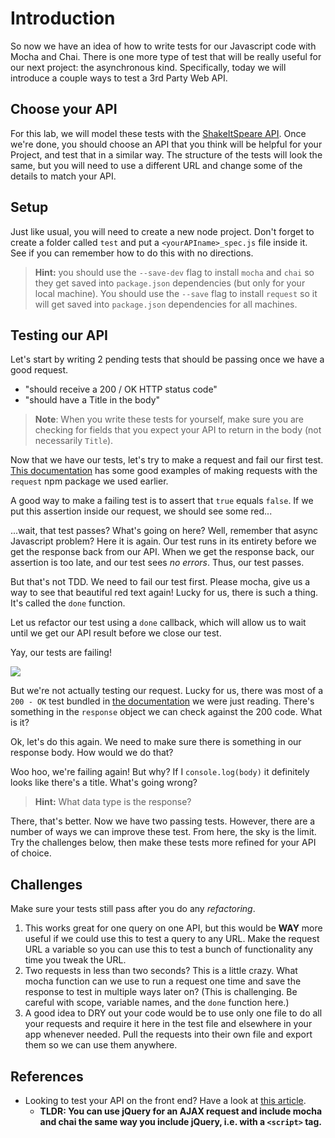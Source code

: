 <!--WDI started 9:46 ended 10:36 -->
<!--WDI4 started 9:51 -->

# Introduction

So now we have an idea of how to write tests for our Javascript code with Mocha and Chai.  There is one more type of test that will be really useful for our next project: the asynchronous kind.  Specifically, today we will introduce a couple ways to test a 3rd Party Web API.

## Choose your API

For this lab, we will model these tests with the [ShakeItSpeare API](http://shakeitspeare.com/). Once we're done, you should choose an API that you think will be helpful for your Project, and test that in a similar way.  The structure of the tests will look the same, but you will need to use a different URL and change some of the details to match your API.

## Setup

Just like usual, you will need to create a new node project.  Don't forget to create a folder called `test` and put a `<yourAPIname>_spec.js` file inside it.  See if you can remember how to do this with no directions.

> **Hint:** you should use the `--save-dev` flag to install `mocha` and `chai` so they get saved into `package.json` dependencies (but only for your local machine).   You should use the `--save` flag to install `request` so it will get saved into `package.json` dependencies for all machines.

<!--10:00 WDI4 when devs come back -->

<!--

Then instructor runs this:

1. mkdir shakes_mocha
2. cd shakes_mocha
2. npm init -y
3. npm install --save-dev mocha chai
4. npm install --save request
4. mkdir test
5. touch test/shakes_spec.js

-->

## Testing our API

Let's start by writing 2 pending tests that should be passing once we have a good request.

- "should receive a 200 / OK HTTP status code"
- "should have a Title in the body"

> **Note**: When you write these tests for yourself, make sure you are checking for fields that you expect your API to return in the body (not necessarily `Title`).


<!--
var expect = require('chai').expect;
var request = require('request');

describe("Shakes", function() {
	it("should return 200 - OK");
	it("should have a sentence in the body");
});
-->

<!--10:10 WDI4 -->

Now that we have our tests, let's try to make a request and fail our first test.  [This documentation](https://www.npmjs.com/package/request) has some good examples of making requests with the `request` npm package we used earlier.

A good way to make a failing test is to assert that `true` equals `false`.  If we put this assertion inside our request, we should see some red...

<!--
describe("Shakes", function() {
	it("should return 200 - OK", function() {
		request('http://ShakeItSpeare.com/api/sentence', function (error, response, body) {
		  expect(true).to.eq(false);
		});
	});

	it("should have a Title in the body");
});
-->

...wait, that test passes?  What's going on here?  Well, remember that async Javascript problem?  Here it is again.  Our test runs in its entirety before we get the response back from our API.  When we get the response back, our assertion is too late, and our test sees *no errors*.  Thus, our test passes.

<!--10:24 WDI4 -->

But that's not TDD.  We need to fail our test first.  Please mocha, give us a way to see that beautiful red text again!  Lucky for us, there is such a thing.  It's called the `done` function.

Let us refactor our test using a `done` callback, which will allow us to wait until we get our API result before we close our test.

<!--
describe("Shakes", function() {
	it("should return 200 - OK", function(done) {
		request('http://ShakeItSpeare.com/api/sentence', function (error, response, body) {
		  expect(true).to.eq(false);
		  done();
		});
	});

	it("should have a Title in the body");
});
-->

Yay, our tests are failing!

![](archerFail.jpg)

But we're not actually testing our request.  Lucky for us, there was most of a `200 - OK` test bundled in [the documentation](https://www.npmjs.com/package/request) we were just reading.  There's something in the `response` object we can check against the 200 code.  What is it?

<!--
describe("Shakes", function() {
	it("should return 200 - OK", function(done) {
		request('http://ShakeItSpeare.com/api/sentence', function (error, response, body) {
		  expect(response.statusCode).to.eq(200);
		  done();
		});
	});

	it("should have a Title in the body");
});
-->

Ok, let's do this again.  We need to make sure there is something in our response body.  How would we do that?

<!--
	it("should have a sentence in the body", function(done) {
		request('http://ShakeItSpeare.com/api/sentence', function (error, response, body) {
		  expect(body.sentence).to.not.be.empty;
		  done();
		});
	});
-->

Woo hoo, we're failing again!  But why?  If I `console.log(body)` it definitely looks like there's a title.  What's going wrong?

> **Hint:** What data type is the response?

<!--
	it("should have a sentence in the body", function(done) {
		request('http://ShakeItSpeare.com/api/sentence', function (error, response, body) {
		  if (typeof(body) == "string") {
		  	body = JSON.parse(body);
		  }
		  expect(body.sentence).to.not.be.empty;
		  done();
		});
	});
-->

There, that's better.  Now we have two passing tests.  However, there are a number of ways we can improve these test.  From here, the sky is the limit.  Try the challenges below, then make these tests more refined for your API of choice.

<!--10:54 WDI4, lots of struggling students -->

## Challenges

Make sure your tests still pass after you do any *refactoring*.

1. This works great for one query on one API, but this would be **WAY** more useful if we could use this to test a query to any URL.  Make the request URL a variable so you can use this to test a bunch of functionality any time you tweak the URL.
2. Two requests in less than two seconds?  This is a little crazy.  What mocha function can we use to run a request one time and save the response to test in multiple ways later on?  (This is challenging.  Be careful with scope, variable names, and the `done` function here.)
3. A good idea to DRY out your code would be to use only one file to do all your requests and require it here in the test file and elsewhere in your app whenever needed.  Pull the requests into their own file and export them so we can use them anywhere.

## References

- Looking to test your API on the front end?  Have a look at [this article](https://nicolas.perriault.net/code/2013/testing-frontend-javascript-code-using-mocha-chai-and-sinon/).
  - **TLDR: You can use jQuery for an AJAX request and include mocha and chai the same way you include jQuery, i.e. with a `<script>` tag.**
